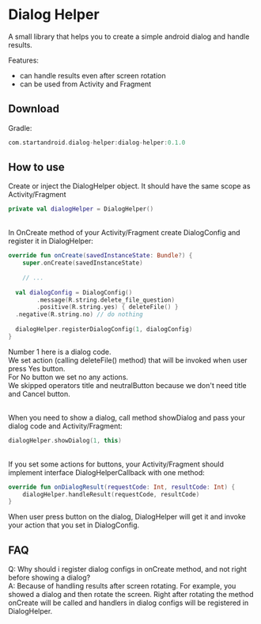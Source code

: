 # Dialog Helper
A small library that helps you to create a simple android dialog and handle results.

Features:
- can handle results even after screen rotation
- can be used from Activity and Fragment


## Download

Gradle:
``` groovy
com.startandroid.dialog-helper:dialog-helper:0.1.0
```   

## How to use

Create or inject the DialogHelper object. It should have the same scope as Activity/Fragment
``` kotlin
private val dialogHelper = DialogHelper()
```

\
In OnCreate method of your Activity/Fragment create DialogConfig and register it in DialogHelper:

``` kotlin
override fun onCreate(savedInstanceState: Bundle?) {  
    super.onCreate(savedInstanceState)  
  
    // ...  
  
  val dialogConfig = DialogConfig()  
        .message(R.string.delete_file_question)  
        .positive(R.string.yes) { deleteFile() }  
  .negative(R.string.no) // do nothing 
  
  dialogHelper.registerDialogConfig(1, dialogConfig)  
}
```
Number 1 here is a dialog code.  
We set action (calling deleteFile() method) that will be invoked when user press Yes button.   
For No button we set no any actions.   
We skipped operators title and neutralButton because we don't need title and Cancel button.  


\
When you need to show a dialog, call method showDialog and pass your dialog code and Activity/Fragment:
``` kotlin
dialogHelper.showDialog(1, this)
```
\
If you set some actions for buttons, your Activity/Fragment should implement interface DialogHelperCallback with one method:
``` kotlin
override fun onDialogResult(requestCode: Int, resultCode: Int) {
    dialogHelper.handleResult(requestCode, resultCode)
}
```
When user press button on the dialog, DialogHelper will get it and invoke your action that you set in DialogConfig.


## FAQ

Q: Why should i register dialog configs in onCreate method, and not right before showing a dialog?   
A: Because of handling results after screen rotating. For example, you showed a dialog and then rotate the screen. Right after rotating the method onCreate will be called and handlers in dialog configs will be registered in DialogHelper.
